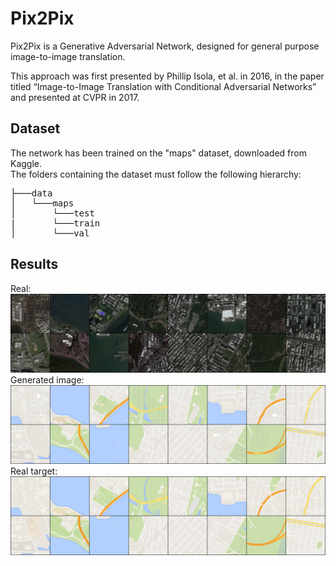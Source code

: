 # Pix2Pix
Pix2Pix is a Generative Adversarial Network, designed for general purpose image-to-image translation.

This approach was first presented by Phillip Isola, et al. in 2016, in the paper titled “Image-to-Image Translation with Conditional Adversarial Networks” and presented at CVPR in 2017.

## Dataset
The network has been trained on the "maps" dataset, downloaded from Kaggle.  
The folders containing the dataset must follow the following hierarchy:

<pre>
├───data  
│   └───maps  
│       └───test
|       └───train
│       └───val
</pre>

## Results
Real:![](validations/real.png)
Generated image:![](validations/generated.png)
Real target:![](validations/label.png)